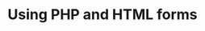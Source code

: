# Using PHP and HTML forms

<?= is shorthand for <?php echo.

PHP provides superglobals which can be accessed anywhere in the script.

$_GET is an associative array containing data from a GET request.

$_POST is an associative array containing data from a POST request.

$_REQUEST is an associative array containing data from both GET and POST requests. It should only be used if you don’t care which method was used.

The array keys in the PHP request superglobals are set by the name attributes in the HTML form, which need to be unique.

The action attribute is used to specify which file should handle data from the form request.
Instructions

This code contains two forms:

A form using the GET method, which is submitted and handled by handle_get.php.

A form using the POST method, which is submitted back to the same file (no action attribute).

